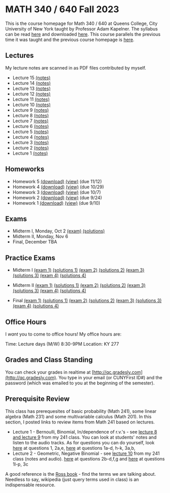 # MATH 340 / 640 Fall 2023

This is the course homepage for Math 340 / 640 at Queens College, City University of New York taught by Professor Adam Kapelner. The syllabus can be read [here](https://github.com/kapelner/QC_MATH_340_Fall_2023/blob/main/syllabus/syllabus.pdf) and downloaded [here](https://raw.githubusercontent.com/kapelner/QC_MATH_340_Fall_2023/main/syllabus/syllabus.pdf). This course parallels the previous time it was taught and the previous course homepage is [here](https://github.com/kapelner/QC_Math_621_Fall_2020).

## Lectures

My lecture notes are scanned in as PDF files contributed by myself.

<!--
* Lecture 23 [(notes)](https://github.com/kapelner/QC_MATH_340_Fall_2023/blob/main/lectures/lec23.pdf)
* Lecture 22 [(notes)](https://github.com/kapelner/QC_MATH_340_Fall_2023/blob/main/lectures/lec22.pdf)
* Lecture 21 [(notes)](https://github.com/kapelner/QC_MATH_340_Fall_2023/blob/main/lectures/lec21.pdf)
* Lecture 20 [(notes)](https://github.com/kapelner/QC_MATH_340_Fall_2023/blob/main/lectures/lec20.pdf)
* Lecture 19 [(notes)](https://github.com/kapelner/QC_MATH_340_Fall_2023/blob/main/lectures/lec19.pdf)
* Lecture 18 [(notes)](https://github.com/kapelner/QC_MATH_340_Fall_2023/blob/main/lectures/lec18.pdf)
* Lecture 17 [(notes)](https://github.com/kapelner/QC_MATH_340_Fall_2023/blob/main/lectures/lec17.pdf)
* Lecture 16 [(notes)](https://github.com/kapelner/QC_MATH_340_Fall_2023/blob/main/lectures/lec16.pdf)--> 
* Lecture 15 [(notes)](https://github.com/kapelner/QC_MATH_340_Fall_2023/blob/main/lectures/lec15.pdf)
* Lecture 14 [(notes)](https://github.com/kapelner/QC_MATH_340_Fall_2023/blob/main/lectures/lec14.pdf)
* Lecture 13 [(notes)](https://github.com/kapelner/QC_MATH_340_Fall_2023/blob/main/lectures/lec13.pdf)
* Lecture 12 [(notes)](https://github.com/kapelner/QC_MATH_340_Fall_2023/blob/main/lectures/lec12.pdf)
* Lecture 11 [(notes)](https://github.com/kapelner/QC_MATH_340_Fall_2023/blob/main/lectures/lec11.pdf)
* Lecture 10 [(notes)](https://github.com/kapelner/QC_MATH_340_Fall_2023/blob/main/lectures/lec10.pdf)
* Lecture 9 [(notes)](https://github.com/kapelner/QC_MATH_340_Fall_2023/blob/main/lectures/lec09.pdf)
* Lecture 8 [(notes)](https://github.com/kapelner/QC_MATH_340_Fall_2023/blob/main/lectures/lec08.pdf)
* Lecture 7 [(notes)](https://github.com/kapelner/QC_MATH_340_Fall_2023/blob/main/lectures/lec07.pdf)
* Lecture 6 [(notes)](https://github.com/kapelner/QC_MATH_340_Fall_2023/blob/main/lectures/lec06.pdf) 
* Lecture 5 [(notes)](https://github.com/kapelner/QC_MATH_340_Fall_2023/blob/main/lectures/lec05.pdf) 
* Lecture 4 [(notes)](https://github.com/kapelner/QC_MATH_340_Fall_2023/blob/main/lectures/lec04.pdf)
* Lecture 3 [(notes)](https://github.com/kapelner/QC_MATH_340_Fall_2023/blob/main/lectures/lec03.pdf)
* Lecture 2 [(notes)](https://github.com/kapelner/QC_MATH_340_Fall_2023/blob/main/lectures/lec02.pdf)
* Lecture 1 [(notes)](https://github.com/kapelner/QC_MATH_340_Fall_2023/blob/main/lectures/lec01.pdf)


## Homeworks

<!--
* Homework 9 [(download)](https://github.com/kapelner/QC_MATH_340_Fall_2023/blob/main/homeworks/hw09/hw09.pdf?raw=true) [(view)](https://github.com/kapelner/QC_MATH_340_Fall_2023/blob/main/homeworks/hw09/hw09.pdf) (due 12/12)
* Homework 8 [(download)](https://github.com/kapelner/QC_MATH_340_Fall_2023/blob/main/homeworks/hw08/hw08.pdf?raw=true) [(view)](https://github.com/kapelner/QC_MATH_340_Fall_2023/blob/main/homeworks/hw08/hw08.pdf) (due 12/2)
* Homework 7 [(download)](https://github.com/kapelner/QC_MATH_340_Fall_2023/blob/main/homeworks/hw07/hw07.pdf?raw=true) [(view)](https://github.com/kapelner/QC_MATH_340_Fall_2023/blob/main/homeworks/hw07/hw07.pdf) (due 12/12)
* Homework 6 [(download)](https://github.com/kapelner/QC_MATH_340_Fall_2023/blob/main/homeworks/hw06/hw06.pdf?raw=true) [(view)](https://github.com/kapelner/QC_MATH_340_Fall_2023/blob/main/homeworks/hw06/hw06.pdf)-->
* Homework 5 [(download)](https://github.com/kapelner/QC_MATH_340_Fall_2023/blob/main/homeworks/hw05/hw05.pdf?raw=true) [(view)](https://github.com/kapelner/QC_MATH_340_Fall_2023/blob/main/homeworks/hw05/hw05.pdf) (due 11/12)
* Homework 4 [(download)](https://github.com/kapelner/QC_MATH_340_Fall_2023/blob/main/homeworks/hw04/hw04.pdf?raw=true) [(view)](https://github.com/kapelner/QC_MATH_340_Fall_2023/blob/main/homeworks/hw04/hw04.pdf) (due 10/29)
* Homework 3 [(download)](https://github.com/kapelner/QC_MATH_340_Fall_2023/blob/main/homeworks/hw03/hw03.pdf?raw=true) [(view)](https://github.com/kapelner/QC_MATH_340_Fall_2023/blob/main/homeworks/hw03/hw03.pdf) (due 10/7)
* Homework 2 [(download)](https://github.com/kapelner/QC_MATH_340_Fall_2023/blob/main/homeworks/hw02/hw02.pdf?raw=true) [(view)](https://github.com/kapelner/QC_MATH_340_Fall_2023/blob/main/homeworks/hw02/hw02.pdf) (due 9/24)
* Homework 1 [(download)](https://github.com/kapelner/QC_MATH_340_Fall_2023/blob/main/homeworks/hw01/hw01.pdf?raw=true) [(view)](https://github.com/kapelner/QC_MATH_340_Fall_2023/blob/main/homeworks/hw01/hw01.pdf) (due 9/10)


## Exams

* Midterm I, Monday, Oct 2 [(exam)](https://github.com/kapelner/QC_MATH_340_Fall_2023/blob/main/exams/midterm1/midterm1.pdf) [(solutions)](https://github.com/kapelner/QC_MATH_340_Fall_2023/blob/main/exams/midterm1/midterm1_solutions.pdf)
* Midterm II, Monday, Nov 6
* Final, December TBA

## Practice Exams

* Midterm I [(exam 1)](https://github.com/kapelner/QC_Math_621_Fall_2020/blob/master/exams/midterm1/midterm1.pdf) [(solutions 1)](https://github.com/kapelner/QC_Math_621_Fall_2020/blob/master/exams/midterm1/midterm1_solutions.pdf) [(exam 2)](https://github.com/kapelner/QC_Math_621_Fall_2017/blob/master/exams/midterm1/midterm1.pdf) [(solutions 2)](https://github.com/kapelner/QC_Math_621_Fall_2017/blob/master/exams/midterm1/midterm1_solutions.pdf) [(exam 3)](https://github.com/kapelner/QC_Math_621_Fall_2019/blob/master/exams/midterm1/midterm1.pdf) [(solutions 3)](https://github.com/kapelner/QC_Math_621_Fall_2019/blob/master/exams/midterm1/midterm1_solutions.pdf) [(exam 4)](https://github.com/kapelner/QC_Math_621_Fall_2020/blob/master/exams/midterm1/midterm1.pdf) [(solutions 4)](https://github.com/kapelner/QC_Math_621_Fall_2020/blob/master/exams/midterm1/midterm1_solutions.pdf)

* Midterm II [(exam 1)](https://github.com/kapelner/QC_Math_621_Fall_2020/blob/master/exams/midterm2/midterm2.pdf) [(solutions 1)](https://github.com/kapelner/QC_Math_621_Fall_2020/blob/master/exams/midterm2/midterm2_solutions.pdf) [(exam 2)](https://github.com/kapelner/QC_Math_621_Fall_2017/blob/master/exams/midterm2/midterm2.pdf) [(solutions 2)](https://github.com/kapelner/QC_Math_621_Fall_2017/blob/master/exams/midterm2/midterm2_solutions.pdf) [(exam 3)](https://github.com/kapelner/QC_Math_621_Fall_2019/blob/master/exams/midterm2/midterm2.pdf) [(solutions 3)](https://github.com/kapelner/QC_Math_621_Fall_2019/blob/master/exams/midterm2/midterm2_solutions.pdf) [(exam 4)](https://github.com/kapelner/QC_Math_621_Fall_2020/blob/master/exams/midterm2/midterm2.pdf) [(solutions 4)](https://github.com/kapelner/QC_Math_621_Fall_2020/blob/master/exams/midterm2/midterm2_solutions.pdf)

* Final [(exam 1)](https://github.com/kapelner/QC_Math_621_Fall_2020/blob/master/exams/final/final.pdf) [(solutions 1)](https://github.com/kapelner/QC_Math_621_Fall_2020/blob/master/exams/final/final_solutions.pdf) [(exam 2)](https://github.com/kapelner/QC_Math_621_Fall_2017/blob/master/exams/final/final.pdf) [(solutions 2)](https://github.com/kapelner/QC_Math_621_Fall_2017/blob/master/exams/final/final_solutions.pdf) [(exam 3)](https://github.com/kapelner/QC_Math_621_Fall_2019/blob/master/exams/final/final.pdf) [(solutions 3)](https://github.com/kapelner/QC_Math_621_Fall_2019/blob/master/exams/final/final_solutions.pdf) [(exam 4)](https://github.com/kapelner/QC_Math_621_Fall_2020/blob/master/exams/final/final.pdf) [(solutions 4)](https://github.com/kapelner/QC_Math_621_Fall_2020/blob/master/exams/final/final_solutions.pdf)

## Office Hours

I *want* you to come to office hours! My office hours are:

Time: Lecture days (M/W) 8:30-9PM
Location: KY 277


## Grades and Class Standing

You can check your grades in realtime at [http://qc.gradesly.com](http://qc.gradesly.com). You type in your email (or CUNYFirst ID#) and the password (which was emailed to you at the beginning of the semester).

## Prerequisite Review

This class has prerequesites of basic probability (Math 241), some linear algebra (Math 231) and some multivariable calculus (Math 201). In this section, I posted links to review items from Math 241 based on lectures. 

* Lecture 1 - Bernoulli, Binomial, In/dependence of r.v.'s - see [lecture 8 and lecture 9](https://github.com/kapelner/QC_Math_241_Fall_2016) from my 241 class. You can look at students' notes and listen to the audio tracks. As for questions you can do yourself, look [here](https://github.com/kapelner/QC_Math_241_Fall_2016/blob/master/exams/midterm2/midterm2_solutions.pdf) at questions 1, 2a,e, [here](https://github.com/kapelner/QC_Math_241_Fall_2015/blob/master/exams/midterm2/midterm2_solutions.pdf) at questions 1a-d, h-k, 3a,b, 
* Lecture 2 - Geometric, Negative Binomial - see [lecture 10](https://github.com/kapelner/QC_Math_241_Fall_2016) from my 241 class (notes and audio). [here](https://github.com/kapelner/QC_Math_241_Fall_2016/blob/master/exams/midterm2/midterm2_solutions.pdf) at questions 2b-d,f,g and [here](https://github.com/kapelner/QC_Math_241_Fall_2015/blob/master/exams/midterm2/midterm2_solutions.pdf) at questions 1l-p, 3c<!---->

A good reference is the [Ross book](https://www.amazon.com/First-Course-Probability-6th/dp/0130338516/ref=sr_1_6?ie=UTF8&qid=1504062810&sr=8-6&keywords=probability+ross) - find the terms we are talking about. Needless to say, wikipedia (just query terms used in class) is an indispensable resource.
